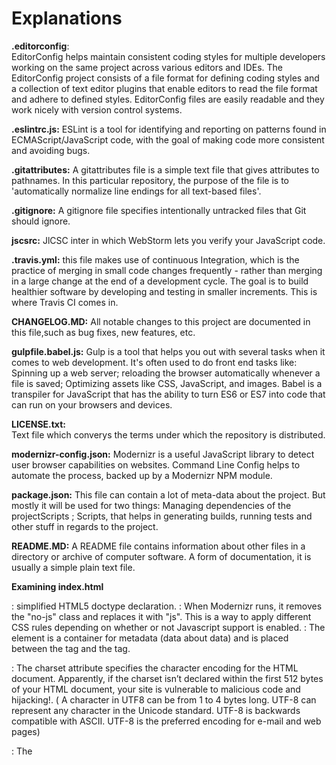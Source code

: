# Explanations

**.editorconfig**:  
EditorConfig helps maintain consistent coding styles for multiple developers working on the same project across various
editors and IDEs. The EditorConfig project consists of a file format for defining coding styles and a collection of text
editor plugins that enable editors to read the file format and adhere to defined styles. EditorConfig files are easily 
readable and they work nicely with version control systems.

**.eslintrc.js:**
ESLint is a tool for identifying and reporting on patterns found in ECMAScript/JavaScript code, with the goal of making 
code more consistent and avoiding bugs. 

**.gitattributes:**
A gitattributes file is a simple text file that gives attributes to pathnames. In this particular repository,
the purpose of the file is to 'automatically normalize line endings for all text-based files'.

**.gitignore:**
A gitignore file specifies intentionally untracked files that Git should ignore.

**jscsrc:**
JlCSC inter in which WebStorm lets you verify your JavaScript code.

**.travis.yml:**
this file makes use of continuous Integration, which is the practice of merging in small code changes frequently -
rather than merging in a large change at the end of a development cycle. The goal is to build healthier software by
developing and testing in smaller increments. This is where Travis CI comes in.

**CHANGELOG.MD:**
All notable changes to this project are documented in this file,such as bug fixes, new features, etc.

**gulpfile.babel.js:**
Gulp is a tool that helps you out with several tasks when it comes to web development. It's often used to do front end 
tasks like: Spinning up a web server; reloading the browser automatically whenever a file is saved; Optimizing assets 
like CSS, JavaScript, and images. Babel is a transpiler for JavaScript that has the ability to turn ES6 or ES7 into 
code that can run on your browsers and devices.

**LICENSE.txt:**                      
Text file which converys the terms under which the repository is distributed.

**modernizr-config.json:**
Modernizr is a useful JavaScript library to detect user browser capabilities on websites. Command Line Config helps to
automate the process, backed up by a Modernizr NPM module. 

**package.json:**
This file can contain a lot of meta-data about the project. But mostly it will be used for two things:
Managing dependencies of the projectScripts ; Scripts, that helps in generating builds, running tests and other stuff
in regards to the project.

**README.MD:** A README file contains information about other files in a directory or archive of computer software. 
A form of documentation, it is usually a simple plain text file.

**Examining index.html**
<!doctype html> : simplified HTML5 doctype declaration.

<html class="no-js" lang=""> : When Modernizr runs, it removes the "no-js" class and replaces it with "js". This is a
way to apply different CSS rules depending on whether or not Javascript support is enabled.

<head>: The <head> element is a container for metadata (data about data) and is placed between the <html> tag and the
<body> tag.

<meta charset="utf-8">: The charset attribute specifies the character encoding for the HTML document. Apparently, if
the charset isn’t declared within the first 512 bytes of your HTML document, your site is vulnerable to malicious code
and hijacking!. ( 	A character in UTF8 can be from 1 to 4 bytes long. UTF-8 can represent any character in the
Unicode standard. UTF-8 is backwards compatible with ASCII. UTF-8 is the preferred encoding for e-mail and web pages)

<title></title>: The <title> element defines the title of the document, and is required in all HTML/XHTML documents.
The <title> element: defines a title in the browser tab; provides a title for the page when it is added to favorites;
displays a title for the page in search engine results

<meta name="description" content="">: The meta description is a snippet of up to about 155 characters – a tag in HTML:
which summarizes a page's content. Search engines show the meta description in search results mostly when the
searched-for phrase is within the description.

<meta name="viewport" content="width=device-width, initial-scale=1">": Used for responsive site or site for mobile;
It’s basically a message to the mobile browser that says, “Render me differently, I’m designed for mobile screens too!”

<link rel="manifest" href="site.webmanifest">:  
The web app manifest provides information about an application (such as its name, author, icon, and description) in a 
JSON text file. The manifest informs details for websites installed on the homescreen of a device, providing users with
quicker access and a richer experience. Web app manifests are part of a collection of web technologies called
progressive web apps, which are websites that can be installed to a device’s homescreen without an app store, along 
with other capabilities like working offline and receiving push notifications.

 <link rel="apple-touch-icon" href="icon.png">: specifies an icn for the entire websie (every page on the website).

 <!-- Place favicon.ico in the root directory -->: Favicon stands for "Favorites Icon". It's the little icon beside your 
site's name in the favorites list, before the URL  in the address bar and bookmarks folder and as a bookmarked website
on the desktop in some operating systems. This line of code specifies for the favicon to go in the root directory.

 <link rel="stylesheet" href="css/normalize.css">: “Normalize.css makes browsers render all elements more consistently                    
 and in line with modern standards.  It precisely targets only the styles that need normalizing.”

<link rel="stylesheet" href="css/main.css">: The <link> tag defines a link between a document and an external resource.
The <link> tag is used to link to external style sheets.

<meta name="theme-color" content="#fafafa">: Selects the theme color of website.

</head>: Puts an end to the start of <head> explained earlier. 

<body>: The <body> tag defines the document's body.
The <body> element contains all the contents of an HTML document, such as text, hyperlinks, images, tables, lists, etc.

 <!--[if IE]>
    <p class="browserupgrade">You are using an <strong>outdated</strong> browser.
     Please <a href="https://browsehappy.com/">upgrade your browser</a> to improve your experience and security.</p>
  <![endif]--> :Informs site visitor that their choice of browser is antiquated/outdated.

 <!-- Add your site or application content here -->: Allows user to input their application content.

 <p>Hello world! This is HTML5 Boilerplate.</p> : Text within a parragraph.

<script src="js/vendor/modernizr-{{MODERNIZR_VERSION}}.min.js"></script>
<script src="https://code.jquery.com/jquery-{{JQUERY_VERSION}}.min.js" integrity="{{JQUERY_SRI_HASH}}" crossorigin="anonymous"></script>
<script>window.jQuery || document.write('<script src="js/vendor/jquery-{{JQUERY_VERSION}}.min.js"><\/script>')</script>
<script src="js/plugins.js"></script>
<script src="js/main.js"></script>: 
Modernizr is a small piece of JavaScript code that automatically detects the availability of next-generation web
technologies in your user's browsers. Rather than blacklisting entire ranges of browsers based on “UA sniffing,”
Modernizr uses feature detection to allow you to easily tailor your user's experiences based on the actual capabilities 
of their browser.
